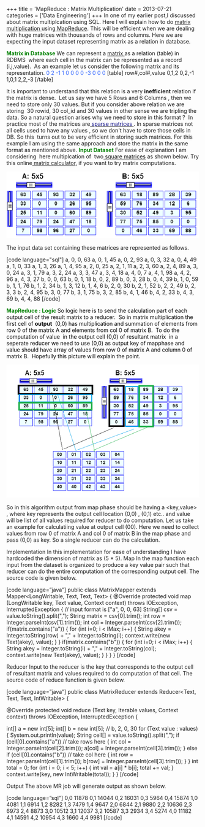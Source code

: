 +++
title = 'MapReduce : Matrix Multiplication'
date = 2013-07-21
categories = ['Data Engineering']
+++
In one of my earlier post,I discussed about matrix multiplcation using SQL. Here I will explain how to do <a href="http://en.wikipedia.org/wiki/Matrix_multiplication" target="_blank">matrix multiplication </a>using<a href="http://hadoopgeek.com/?p=198" target="_blank"> MapReduce</a>. This will be efficient when we are dealing with huge matrices with thousands of rows and columns. Here we are expecting the input dataset representing matrix as a relation in database.

<strong><span style="color: #008000;">Matrix in Database</span>
</strong>We can represent a <a href="http://en.wikipedia.org/wiki/Matrix_(mathematics)" target="_blank">matrix </a>as a relation (table) in RDBMS  where each cell in the matrix can be represented as a record (i,j,value).  As an example let us consider the following matrix and its representation.
<span style="color: #3366ff;">0 2 -1</span>
<span style="color: #3366ff;">1 0 0</span>
<span style="color: #3366ff;">0 0 -3</span>
<span style="color: #3366ff;">0 0 0</span>
[table]
row#,col#,value
0,1,2
0,2,-1
1,0,1
2,2,-3
[/table]

It is important to understand that this relation is a very <strong>inefficient</strong> relation if the matrix is dense.  Let us say we have 5 Rows and 6 Columns , then we need to store only 30 values. But if you consider above relation we are storing  30 rowid, 30 col_id and 30 values in other sense we are tripling the data. So a natural question arises why we need to store in this format ?  In practice most of the matrices are<a href="http://en.wikipedia.org/wiki/Sparse_matrix"><span style="color: #000080;"> sparse matrices</span> </a>. In sparse matrices not all cells used to have any values , so we don't have to store those cells in DB. So this  turns out to be very efficient in storing such matrices. For this example I am using the same approach and store the matrix in the same format as mentioned above.
<span style="color: #008000;"><strong>Input Dataset</strong></span>
For ease of explanation I am considering  here multiplcation of  two<a href="http://en.wikipedia.org/wiki/Square_matrix" target="_blank"> square matrices</a> as shown below. Try this online<a href="http://www.mathsisfun.com/algebra/matrix-calculator.html" target="_blank"> matrix calculator</a>, if you want to try matrix computations.  

<img src='2017-11-26-21-18-51.png' class='img-responsive'>

The input data set containing these matrices are represented as follows.

[code language="sql"]
a, 0, 0, 63
a, 0, 1, 45
a, 0, 2, 93
a, 0, 3, 32
a, 0, 4, 49
a, 1, 0, 33
a, 1, 3, 26
a, 1, 4, 95
a, 2, 0, 25
a, 2, 1, 11
a, 2, 3, 60
a, 2, 4, 89
a, 3, 0, 24
a, 3, 1, 79
a, 3, 2, 24
a, 3, 3, 47
a, 3, 4, 18
a, 4, 0, 7
a, 4, 1, 98
a, 4, 2, 96
a, 4, 3, 27
b, 0, 0, 63
b, 0, 1, 18
b, 0, 2, 89
b, 0, 3, 28
b, 0, 4, 39
b, 1, 0, 59
b, 1, 1, 76
b, 1, 2, 34
b, 1, 3, 12
b, 1, 4, 6
b, 2, 0, 30
b, 2, 1, 52
b, 2, 2, 49
b, 2, 3, 3
b, 2, 4, 95
b, 3, 0, 77
b, 3, 1, 75
b, 3, 2, 85
b, 4, 1, 46
b, 4, 2, 33
b, 4, 3, 69
b, 4, 4, 88
[/code]

<span style="color: #008000;"><strong>MapReduce : Logic
</strong><span style="color: #000000;">So logic here is to send the calculation part of each output cell of the result matrix to a reducer.  So in matrix multiplication the first cell of <strong>output</strong>  (0,0) has multiplication and summation of elements from row 0 of the matrix A and elements from col 0 of matrix B.  To do the computation of value  in the output cell (0,0) of resultant matrix  in a seperate reducer we need to use (0,0) as output key of mapphase and value should have array of values from row 0 of matrix A and column 0 of matrix B.  Hopefully this picture will explain the point. </span></span>

<span style="color: #008000;"><span style="color: #000000;"> 
<img src='2017-11-26-21-20-23.png' class='img-responsive'>

So in this algorithm output from map phase should be having a <key,value> , where  key represents the output cell location (0,0) , (0,1) etc.. and value will be list of all values required for reducer to do computation. Let us take an example for calculatiing value at output cell (00). Here we need to collect values from row 0 of matrix A and col 0 of matrix B in the map phase and pass (0,0) as key. So a single reducer can do the calculation.

Implementation
In this implementation for ease of understanding I have hardcoded the dimension of matrix as (5 * 5). 
Map
In the map function each input from the dataset is organized to produce a key value pair such that reducer can do the entire computation of the corresponding output cell. The source code is given below.

[code language=”java”]
public class MatrixMapper extends
Mapper<LongWritable, Text, Text, Text>
{
@Override
protected void map
(LongWritable key, Text value, Context context)
throws IOException, InterruptedException
{
// input format is ["a", 0, 0, 63]
String[] csv = value.toString().split(",");
String matrix = csv[0].trim();
int row = Integer.parseInt(csv[1].trim());
int col = Integer.parseInt(csv[2].trim());
if(matrix.contains("a"))
{
for (int i=0; i < lMax; i++)
{
String akey = Integer.toString(row) + "," +
Integer.toString(i);
context.write(new Text(akey), value);
}
}
if(matrix.contains("b"))
{
for (int i=0; i < iMax; i++)
{
String akey = Integer.toString(i) + "," +
Integer.toString(col);
context.write(new Text(akey), value);
}
}
}
}
[/code]

 Reducer
Input to the reducer is the key that corresponds to the output cell of resultant matrix and values required to do computation of that cell.  The source code of reduce function is given below.

[code language=”java”]
public class MatrixReducer extends
Reducer<Text, Text, Text, IntWritable> {

@Override
protected void reduce
(Text key, Iterable<Text> values, Context context)
throws IOException, InterruptedException {

int[] a = new int[5];
int[] b = new int[5];
// b, 2, 0, 30
for (Text value : values) {
System.out.println(value);
String cell[] = value.toString().split(",");
if (cell[0].contains("a")) // take rows here
{
int col = Integer.parseInt(cell[2].trim());
a[col] = Integer.parseInt(cell[3].trim());
}
else if (cell[0].contains("b")) // take col here
{
int row = Integer.parseInt(cell[1].trim());
b[row] = Integer.parseInt(cell[3].trim());
}
}
int total = 0;
for (int i = 0; i < 5; i++) {
int val = a[i] * b[i];
total += val;
}
context.write(key, new IntWritable(total));
}
}
[/code]

Output
The above MR job will generate output as shown below.

[code language=”sql”]
0,0 11878
0,1 14044
0,2 16031
0,3 5964
0,4 15874
1,0 4081
1,1 6914
1,2 8282
1,3 7479
1,4 9647
2,0 6844
2,1 9880
2,2 10636
2,3 6973
2,4 8873
3,0 10512
3,1 12037
3,2 10587
3,3 2934
3,4 5274
4,0 11182
4,1 14591
4,2 10954
4,3 1660
4,4 9981
[/code]

